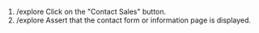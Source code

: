 1. /explore Click on the "Contact Sales" button.
2. /explore Assert that the contact form or information page is displayed.